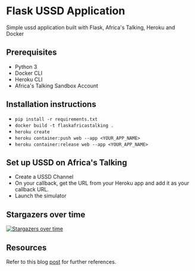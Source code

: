 # Flask USSD Application 
Simple ussd application built with Flask, Africa's Talking, Heroku and Docker

## Prerequisites
- Python 3
- Docker CLI
- Heroku CLI
- Africa's Talking Sandbox Account

## Installation instructions
- `pip install -r requirements.txt`
- `docker build -t flaskafricastalking .`
- `heroku create`
- `heroku container:push web --app <YOUR_APP_NAME>`
- `heroku container:release web --app <YOUR_APP_NAME>`

## Set up USSD on Africa's Talking
- Create a USSD Channel
- On your callback, get the URL from your Heroku app and add it as your callback URL.
- Launch the simulator

## Stargazers over time

[![Stargazers over time](https://starchart.cc/liciolentimo/flask_ussd.svg)](https://starchart.cc/liciolentimo/flask_ussd)

## Resources
Refer to this blog [post](https://anthonylimo.hashnode.dev/build-and-deploy-a-ussd-application-with-africas-talking-docker-and-heroku-python-part-1-ck09qewl9000sc2s1n12d2zqa) for further references.